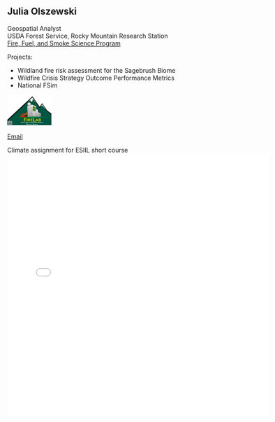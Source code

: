 ## Julia Olszewski


Geospatial Analyst  
USDA Forest Service, Rocky Mountain Research Station  
[Fire, Fuel, and Smoke Science Program](https://research.fs.usda.gov/firelab)

Projects:
* Wildland fire risk assessment for the Sagebrush Biome
* Wildfire Crisis Strategy Outcome Performance Metrics
* National FSim

<img 
  src="/img/fire_lab_logo_Final.png" 
  alt="Fire Lab logo" 
  width="20%"/>

[Email](mailto:julia.olszewski@usda.gov)

Climate assignment for ESIIL short course
<embed type="text/html" src="/img/horsetooth.html" width="600" height="600">
